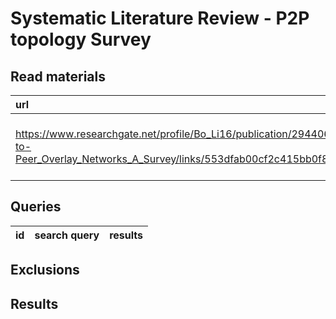 # Systematic Literature Review - P2P topology Survey

## Read materials

| url | description |
| :-- | :---------- |
| https://www.researchgate.net/profile/Bo_Li16/publication/2944067_Peer-to-Peer_Overlay_Networks_A_Survey/links/553dfab00cf2c415bb0f882d.pdf | Survey on different P2P network topologies |

## Queries
| id | search query | results |
| -: | :----------- | ------: |


## Exclusions


## Results 